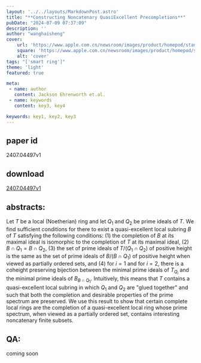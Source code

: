 ```yaml
---
layout: '../../layouts/MarkdownPost.astro'
title: "**Constructing Noncatenary QuasiExcellent Precompletions**"
pubDate: "2024-07-09 07:37:09"
description: ''
author: "wanghaisheng"
cover:
    url: 'https://www.apple.com.cn/newsroom/images/product/homepod/standard/Apple-HomePod-hero-230118_big.jpg.large_2x.jpg'
    square: 'https://www.apple.com.cn/newsroom/images/product/homepod/standard/Apple-HomePod-hero-230118_big.jpg.large_2x.jpg'
    alt: 'cover'
tags: "['smart ring']"
theme: 'light'
featured: true

meta:
 - name: author
   content: Jackson Ehrenworth et.al.
 - name: keywords
   content: key3, key4

keywords: key1, key2, key3
---
```


## paper id
2407.04497v1
## download
[2407.04497v1](http://arxiv.org/abs/2407.04497v1)
## abstracts:
Let $T$ be a local (Noetherian) ring and let $Q_1$ and $Q_2$ be prime ideals of $T$. We find sufficient conditions for there to exist a quasi-excellent local subring $B$ of $T$ satisfying the following conditions: (1) the completion of $B$ at its maximal ideal is isomorphic to the completion of $T$ at its maximal ideal, (2) $B \cap Q_1 = B \cap Q_2$, (3) the set of prime ideals of $T/(Q_1 \cap Q_2)$ of positive height is the same as the set of prime ideals of $B/(B \cap Q_1)$ of positive height when viewed as partially ordered sets, and (4) for $i = 1$ and for $i = 2$, there is a coheight preserving bijection between the minimal prime ideals of $T_{Q_i}$ and the minimal prime ideals of $B_{B \cap Q_1}$. Intuitively, this means that $T$ contains a quasi-excellent local subring in which $Q_1$ and $Q_2$ are "glued together" and such that both the completion and desirable properties of the prime spectrum are preserved. We use this result to show that certain complete local rings are the completion of a quasi-excellent local ring whose prime spectrum, when viewed as a partially ordered set, contains interesting noncatenary finite subsets.
## QA:
coming soon
